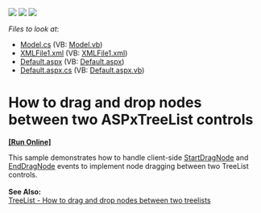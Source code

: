 <!-- default badges list -->
![](https://img.shields.io/endpoint?url=https://codecentral.devexpress.com/api/v1/VersionRange/128548615/13.1.4%2B)
[![](https://img.shields.io/badge/Open_in_DevExpress_Support_Center-FF7200?style=flat-square&logo=DevExpress&logoColor=white)](https://supportcenter.devexpress.com/ticket/details/E251)
[![](https://img.shields.io/badge/📖_How_to_use_DevExpress_Examples-e9f6fc?style=flat-square)](https://docs.devexpress.com/GeneralInformation/403183)
<!-- default badges end -->
<!-- default file list -->
*Files to look at*:

* [Model.cs](./CS/WebSite/App_Code/Model.cs) (VB: [Model.vb](./VB/WebSite/App_Code/Model.vb))
* [XMLFile1.xml](./CS/WebSite/App_Data/XMLFile1.xml) (VB: [XMLFile1.xml](./VB/WebSite/App_Data/XMLFile1.xml))
* [Default.aspx](./CS/WebSite/Default.aspx) (VB: [Default.aspx](./VB/WebSite/Default.aspx))
* [Default.aspx.cs](./CS/WebSite/Default.aspx.cs) (VB: [Default.aspx.vb](./VB/WebSite/Default.aspx.vb))
<!-- default file list end -->
# How to drag and drop nodes between two ASPxTreeList controls
<!-- run online -->
**[[Run Online]](https://codecentral.devexpress.com/e251/)**
<!-- run online end -->


<p>This sample demonstrates how to handle client-side <a href="http://documentation.devexpress.com/#AspNet/DevExpressWebASPxTreeListScriptsASPxClientTreeList_StartDragNodetopic"><u>StartDragNode</u></a> and <a href="http://documentation.devexpress.com/#AspNet/DevExpressWebASPxTreeListScriptsASPxClientTreeList_EndDragNodetopic"><u>EndDragNode</u></a> events to implement node dragging between two TreeList controls.<br /><br /><strong>See Also:</strong><br /><a href="https://www.devexpress.com/Support/Center/p/T137663">TreeList - How to drag and drop nodes between two treelists</a> </p>

<br/>


